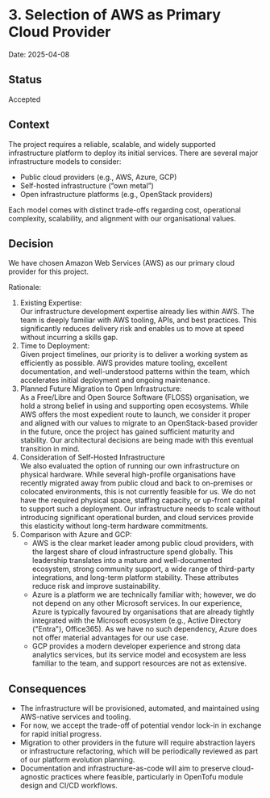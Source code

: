 # 3. Selection of AWS as Primary Cloud Provider

Date: 2025-04-08

## Status

Accepted

## Context

The project requires a reliable, scalable, and widely supported infrastructure platform to deploy its initial services. There are several major infrastructure models to consider:
- Public cloud providers (e.g., AWS, Azure, GCP)
- Self-hosted infrastructure (“own metal”)
- Open infrastructure platforms (e.g., OpenStack providers)

Each model comes with distinct trade-offs regarding cost, operational complexity, scalability, and alignment with our organisational values.

## Decision

We have chosen Amazon Web Services (AWS) as our primary cloud provider for this project.

Rationale:
1.	Existing Expertise:<br />
Our infrastructure development expertise already lies within AWS. The team is deeply familiar with AWS tooling, APIs, and best practices. This significantly reduces delivery risk and enables us to move at speed without incurring a skills gap.
2.	Time to Deployment:<br />
Given project timelines, our priority is to deliver a working system as efficiently as possible. AWS provides mature tooling, excellent documentation, and well-understood patterns within the team, which accelerates initial deployment and ongoing maintenance.
3.	Planned Future Migration to Open Infrastructure:<br />
As a Free/Libre and Open Source Software (FLOSS) organisation, we hold a strong belief in using and supporting open ecosystems. While AWS offers the most expedient route to launch, we consider it proper and aligned with our values to migrate to an OpenStack-based provider in the future, once the project has gained sufficient maturity and stability. Our architectural decisions are being made with this eventual transition in mind.
4.	Consideration of Self-Hosted Infrastructure<br />
We also evaluated the option of running our own infrastructure on physical hardware. While several high-profile organisations have recently migrated away from public cloud and back to on-premises or colocated environments, this is not currently feasible for us. We do not have the required physical space, staffing capacity, or up-front capital to support such a deployment. Our infrastructure needs to scale without introducing significant operational burden, and cloud services provide this elasticity without long-term hardware commitments.	
5. Comparison with Azure and GCP:
   - AWS is the clear market leader among public cloud providers, with the largest share of cloud infrastructure spend globally. This leadership translates into a mature and well-documented ecosystem, strong community support, a wide range of third-party integrations, and long-term platform stability. These attributes reduce risk and improve sustainability.
   - Azure is a platform we are technically familiar with; however, we do not depend on any other Microsoft services. In our experience, Azure is typically favoured by organisations that are already tightly integrated with the Microsoft ecosystem (e.g., Active Directory ("Entra"), Office365). As we have no such dependency, Azure does not offer material advantages for our use case.
   - GCP provides a modern developer experience and strong data analytics services, but its service model and ecosystem are less familiar to the team, and support resources are not as extensive.


## Consequences

- The infrastructure will be provisioned, automated, and maintained using AWS-native services and tooling.
- For now, we accept the trade-off of potential vendor lock-in in exchange for rapid initial progress.
- Migration to other providers in the future will require abstraction layers or infrastructure refactoring, which will be periodically reviewed as part of our platform evolution planning.
- Documentation and infrastructure-as-code will aim to preserve cloud-agnostic practices where feasible, particularly in OpenTofu module design and CI/CD workflows.
